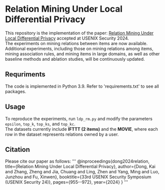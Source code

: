 # Relation Mining Under Local Differential Privacy
This repository is the implementation of the paper:
[Relation Mining Under Local Differential Privacy](https://www.usenix.org/system/files/usenixsecurity24-dong-kai.pdf)
accepted at USENIX Security 2024.  
The experiments on mining relations between items are now available.   
Additional experiments, including those on mining relations among items, mining association rules, and mining items in large domains, as well as other baseline methods and ablation studies, will be continuously updated.
## Requriments
The code is implemented in Python 3.9. Refer to 'requirements.txt' to see all packages.
## Usage
To reproduce the experiments, run `ldp_rm.py` and modify the parameters `epsilon`, `top_k`, `top_ks`, and `top_kc`.  
The datasets currently include **IFTTT (2 items)** and the **MOVIE**, where each row in the dataset represents relations owned by a user.
## Citation 
Please cite our paper as follows:
'''
@inproceedings{dong2024relation,
  title={Relation Mining Under Local Differential Privacy},
  author={Dong, Kai and Zhang, Zheng and Jia, Chuang and Ling, Zhen and Yang, Ming and Luo, Junzhou and Fu, Xinwen},
  booktitle={33rd USENIX Security Symposium (USENIX Security 24)},
  pages={955--972},
  year={2024}
}
'''
